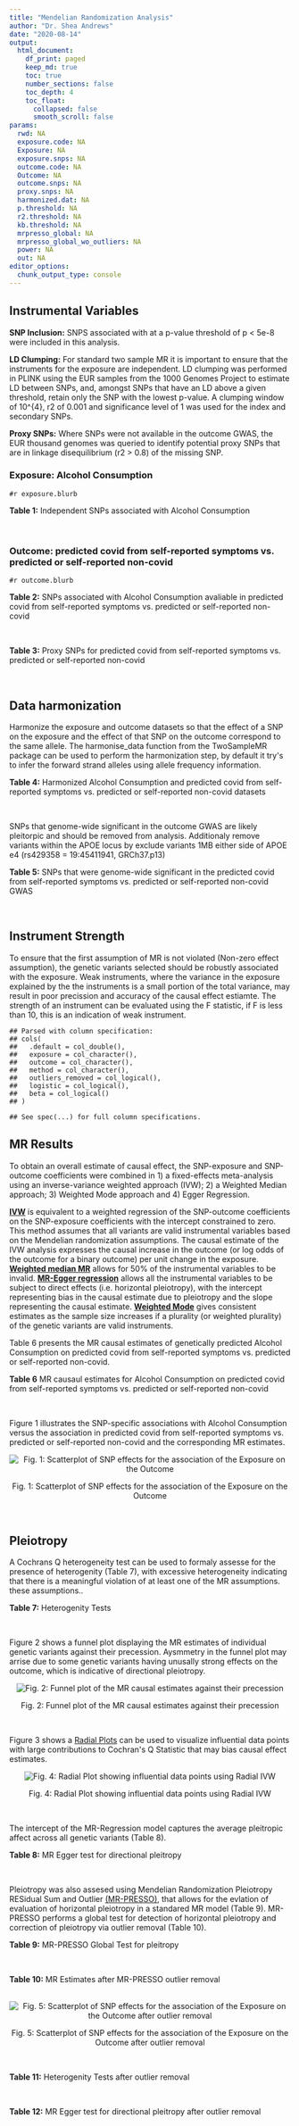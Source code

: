 ```yaml
---
title: "Mendelian Randomization Analysis"
author: "Dr. Shea Andrews"
date: "2020-08-14"
output:
  html_document:
    df_print: paged
    keep_md: true
    toc: true
    number_sections: false
    toc_depth: 4
    toc_float:
      collapsed: false
      smooth_scroll: false
params:
  rwd: NA
  exposure.code: NA
  Exposure: NA
  exposure.snps: NA
  outcome.code: NA
  Outcome: NA
  outcome.snps: NA
  proxy.snps: NA
  harmonized.dat: NA
  p.threshold: NA
  r2.threshold: NA
  kb.threshold: NA
  mrpresso_global: NA
  mrpresso_global_wo_outliers: NA
  power: NA
  out: NA
editor_options:
  chunk_output_type: console
---
```







## Instrumental Variables
**SNP Inclusion:** SNPS associated with at a p-value threshold of p < 5e-8 were included in this analysis.
<br>

**LD Clumping:** For standard two sample MR it is important to ensure that the instruments for the exposure are independent. LD clumping was performed in PLINK using the EUR samples from the 1000 Genomes Project to estimate LD between SNPs, and, amongst SNPs that have an LD above a given threshold, retain only the SNP with the lowest p-value. A clumping window of 10^{4}, r2 of 0.001 and significance level of 1 was used for the index and secondary SNPs.
<br>

**Proxy SNPs:** Where SNPs were not available in the outcome GWAS, the EUR thousand genomes was queried to identify potential proxy SNPs that are in linkage disequilibrium (r2 > 0.8) of the missing SNP.
<br>

### Exposure: Alcohol Consumption
`#r exposure.blurb`
<br>

**Table 1:** Independent SNPs associated with Alcohol Consumption
<div data-pagedtable="false">
  <script data-pagedtable-source type="application/json">
{"columns":[{"label":["SNP"],"name":[1],"type":["chr"],"align":["left"]},{"label":["CHROM"],"name":[2],"type":["dbl"],"align":["right"]},{"label":["POS"],"name":[3],"type":["dbl"],"align":["right"]},{"label":["REF"],"name":[4],"type":["chr"],"align":["left"]},{"label":["ALT"],"name":[5],"type":["chr"],"align":["left"]},{"label":["AF"],"name":[6],"type":["dbl"],"align":["right"]},{"label":["BETA"],"name":[7],"type":["dbl"],"align":["right"]},{"label":["SE"],"name":[8],"type":["dbl"],"align":["right"]},{"label":["Z"],"name":[9],"type":["dbl"],"align":["right"]},{"label":["P"],"name":[10],"type":["dbl"],"align":["right"]},{"label":["N"],"name":[11],"type":["dbl"],"align":["right"]},{"label":["TRAIT"],"name":[12],"type":["chr"],"align":["left"]}],"data":[{"1":"rs10753661","2":"1","3":"165119792","4":"G","5":"A","6":"0.7020","7":"-0.0113","8":"0.00209","9":"-5.406699","10":"4.24e-08","11":"537349","12":"drnkwk"},{"1":"rs28680958","2":"1","3":"173848808","4":"G","5":"A","6":"0.2300","7":"-0.0136","8":"0.00237","9":"-5.738397","10":"9.78e-09","11":"537349","12":"drnkwk"},{"1":"rs1260326","2":"2","3":"27730940","4":"T","5":"C","6":"0.5950","7":"0.0233","8":"0.00196","9":"11.887755","10":"3.33e-33","11":"537349","12":"drnkwk"},{"1":"rs62135521","2":"2","3":"44296002","4":"G","5":"T","6":"0.0378","7":"-0.0272","8":"0.00470","9":"-5.787234","10":"9.91e-09","11":"537349","12":"drnkwk"},{"1":"rs528301","2":"2","3":"45154908","4":"G","5":"A","6":"0.6050","7":"0.0156","8":"0.00195","9":"8.000000","10":"1.25e-15","11":"537349","12":"drnkwk"},{"1":"rs6739804","2":"2","3":"63269604","4":"T","5":"C","6":"0.6600","7":"-0.0129","8":"0.00208","9":"-6.201923","10":"4.72e-10","11":"537349","12":"drnkwk"},{"1":"rs4233567","2":"2","3":"144272376","4":"C","5":"T","6":"0.3400","7":"-0.0130","8":"0.00208","9":"-6.250000","10":"3.83e-10","11":"537349","12":"drnkwk"},{"1":"rs28732378","2":"3","3":"85403892","4":"A","5":"G","6":"0.7290","7":"-0.0163","8":"0.00217","9":"-7.511521","10":"2.24e-14","11":"537349","12":"drnkwk"},{"1":"rs28712821","2":"4","3":"39413780","4":"G","5":"A","6":"0.5940","7":"0.0284","8":"0.00199","9":"14.271357","10":"1.10e-46","11":"537349","12":"drnkwk"},{"1":"rs16854020","2":"4","3":"42117559","4":"G","5":"A","6":"0.1270","7":"0.0180","8":"0.00289","9":"6.228374","10":"4.82e-10","11":"537349","12":"drnkwk"},{"1":"rs1229984","2":"4","3":"100239319","4":"T","5":"C","6":"0.9530","7":"0.2090","8":"0.00673","9":"31.054978","10":"1.60e-203","11":"537349","12":"drnkwk"},{"1":"rs78234152","2":"4","3":"100279889","4":"G","5":"A","6":"0.0986","7":"0.0275","8":"0.00306","9":"8.986928","10":"2.18e-19","11":"537349","12":"drnkwk"},{"1":"rs13107325","2":"4","3":"103188709","4":"C","5":"T","6":"0.0654","7":"-0.0369","8":"0.00395","9":"-9.341772","10":"1.23e-20","11":"537349","12":"drnkwk"},{"1":"rs331939","2":"4","3":"143654889","4":"G","5":"A","6":"0.3390","7":"-0.0118","8":"0.00202","9":"-5.841584","10":"4.50e-09","11":"537349","12":"drnkwk"},{"1":"rs4916723","2":"5","3":"87854395","4":"A","5":"C","6":"0.4040","7":"-0.0115","8":"0.00199","9":"-5.778894","10":"8.07e-09","11":"537349","12":"drnkwk"},{"1":"rs55872084","2":"5","3":"155902003","4":"G","5":"T","6":"0.2180","7":"0.0129","8":"0.00228","9":"5.657895","10":"1.98e-08","11":"537349","12":"drnkwk"},{"1":"rs10085696","2":"7","3":"69783020","4":"A","5":"G","6":"0.2010","7":"-0.0160","8":"0.00249","9":"-6.425703","10":"1.24e-10","11":"537349","12":"drnkwk"},{"1":"rs2299409","2":"7","3":"103812171","4":"G","5":"A","6":"0.4930","7":"-0.0104","8":"0.00192","9":"-5.416667","10":"4.80e-08","11":"537349","12":"drnkwk"},{"1":"rs6951574","2":"7","3":"153489744","4":"T","5":"C","6":"0.4590","7":"0.0135","8":"0.00205","9":"6.585366","10":"4.44e-11","11":"537349","12":"drnkwk"},{"1":"rs28601761","2":"8","3":"126500031","4":"C","5":"G","6":"0.4050","7":"0.0116","8":"0.00201","9":"5.771144","10":"7.60e-09","11":"537349","12":"drnkwk"},{"1":"rs55932213","2":"9","3":"108755622","4":"A","5":"G","6":"0.7010","7":"0.0129","8":"0.00230","9":"5.608696","10":"1.80e-08","11":"537349","12":"drnkwk"},{"1":"rs2049045","2":"11","3":"27694241","4":"G","5":"C","6":"0.1890","7":"-0.0137","8":"0.00251","9":"-5.458167","10":"3.97e-08","11":"537349","12":"drnkwk"},{"1":"rs4752999","2":"11","3":"47428565","4":"C","5":"T","6":"0.3210","7":"-0.0145","8":"0.00207","9":"-7.004831","10":"2.03e-12","11":"537349","12":"drnkwk"},{"1":"rs4309187","2":"11","3":"113412443","4":"A","5":"C","6":"0.6970","7":"0.0149","8":"0.00210","9":"7.095238","10":"1.37e-12","11":"537349","12":"drnkwk"},{"1":"rs17542254","2":"11","3":"113655696","4":"A","5":"G","6":"0.2510","7":"0.0131","8":"0.00214","9":"6.121495","10":"8.96e-10","11":"537349","12":"drnkwk"},{"1":"rs1387766","2":"12","3":"92081800","4":"G","5":"A","6":"0.6220","7":"-0.0108","8":"0.00198","9":"-5.454545","10":"4.79e-08","11":"537349","12":"drnkwk"},{"1":"rs34704785","2":"13","3":"68117681","4":"C","5":"T","6":"0.4120","7":"-0.0114","8":"0.00214","9":"-5.327103","10":"4.52e-08","11":"537349","12":"drnkwk"},{"1":"rs1123285","2":"14","3":"57274519","4":"C","5":"G","6":"0.3390","7":"-0.0127","8":"0.00208","9":"-6.105769","10":"1.36e-09","11":"537349","12":"drnkwk"},{"1":"rs28929474","2":"14","3":"94844947","4":"C","5":"T","6":"0.0154","7":"-0.0477","8":"0.00719","9":"-6.634214","10":"2.39e-11","11":"537349","12":"drnkwk"},{"1":"rs153106","2":"16","3":"28526897","4":"T","5":"C","6":"0.4090","7":"-0.0137","8":"0.00196","9":"-6.989796","10":"3.63e-12","11":"537349","12":"drnkwk"},{"1":"rs79616692","2":"16","3":"72338507","4":"G","5":"C","6":"0.1100","7":"0.0190","8":"0.00315","9":"6.031746","10":"2.38e-09","11":"537349","12":"drnkwk"},{"1":"rs11860773","2":"16","3":"73912503","4":"T","5":"C","6":"0.1760","7":"-0.0155","8":"0.00251","9":"-6.175299","10":"8.35e-10","11":"537349","12":"drnkwk"},{"1":"rs13332432","2":"16","3":"85721809","4":"C","5":"G","6":"0.2960","7":"0.0142","8":"0.00219","9":"6.484018","10":"5.94e-11","11":"537349","12":"drnkwk"},{"1":"rs34121753","2":"17","3":"7733833","4":"A","5":"G","6":"0.5320","7":"0.0112","8":"0.00199","9":"5.628141","10":"1.39e-08","11":"537349","12":"drnkwk"},{"1":"rs76640332","2":"17","3":"44189858","4":"G","5":"A","6":"0.2040","7":"-0.0219","8":"0.00250","9":"-8.760000","10":"1.47e-18","11":"537349","12":"drnkwk"},{"1":"rs838145","2":"19","3":"49248730","4":"G","5":"A","6":"0.5840","7":"-0.0161","8":"0.00198","9":"-8.131313","10":"3.87e-16","11":"537349","12":"drnkwk"},{"1":"rs6106989","2":"20","3":"25027630","4":"G","5":"A","6":"0.6280","7":"0.0113","8":"0.00204","9":"5.539216","10":"3.81e-08","11":"537349","12":"drnkwk"}],"options":{"columns":{"min":{},"max":[10]},"rows":{"min":[10],"max":[10]},"pages":{}}}
  </script>
</div>
<br>

### Outcome: predicted covid from self-reported symptoms vs. predicted or self-reported non-covid
`#r outcome.blurb`
<br>

**Table 2:** SNPs associated with Alcohol Consumption avaliable in predicted covid from self-reported symptoms vs. predicted or self-reported non-covid
<div data-pagedtable="false">
  <script data-pagedtable-source type="application/json">
{"columns":[{"label":["SNP"],"name":[1],"type":["chr"],"align":["left"]},{"label":["CHROM"],"name":[2],"type":["dbl"],"align":["right"]},{"label":["POS"],"name":[3],"type":["dbl"],"align":["right"]},{"label":["REF"],"name":[4],"type":["chr"],"align":["left"]},{"label":["ALT"],"name":[5],"type":["chr"],"align":["left"]},{"label":["AF"],"name":[6],"type":["dbl"],"align":["right"]},{"label":["BETA"],"name":[7],"type":["dbl"],"align":["right"]},{"label":["SE"],"name":[8],"type":["dbl"],"align":["right"]},{"label":["Z"],"name":[9],"type":["dbl"],"align":["right"]},{"label":["P"],"name":[10],"type":["dbl"],"align":["right"]},{"label":["N"],"name":[11],"type":["dbl"],"align":["right"]},{"label":["TRAIT"],"name":[12],"type":["chr"],"align":["left"]}],"data":[{"1":"rs10753661","2":"1","3":"165119792","4":"G","5":"A","6":"0.68320","7":"0.02233800","8":"0.037994","9":"0.58793494","10":"5.566e-01","11":"31039","12":"predicted_covid_from_self-reported_symptoms_vs._predicted_or_self-reported_non-covid"},{"1":"rs28680958","2":"1","3":"173848808","4":"G","5":"A","6":"0.19850","7":"0.00712400","8":"0.043055","9":"0.16546278","10":"8.686e-01","11":"31039","12":"predicted_covid_from_self-reported_symptoms_vs._predicted_or_self-reported_non-covid"},{"1":"rs1260326","2":"2","3":"27730940","4":"T","5":"C","6":"0.63200","7":"-0.11148000","8":"0.035869","9":"-3.10797625","10":"1.884e-03","11":"31039","12":"predicted_covid_from_self-reported_symptoms_vs._predicted_or_self-reported_non-covid"},{"1":"rs62135521","2":"2","3":"44296002","4":"G","5":"T","6":"0.05326","7":"0.04782600","8":"0.086518","9":"0.55278670","10":"5.804e-01","11":"31039","12":"predicted_covid_from_self-reported_symptoms_vs._predicted_or_self-reported_non-covid"},{"1":"rs528301","2":"2","3":"45154908","4":"G","5":"A","6":"0.56880","7":"0.03541000","8":"0.043512","9":"0.81379849","10":"4.158e-01","11":"26060","12":"predicted_covid_from_self-reported_symptoms_vs._predicted_or_self-reported_non-covid"},{"1":"rs6739804","2":"2","3":"63269604","4":"T","5":"C","6":"0.69050","7":"0.03079800","8":"0.037640","9":"0.81822529","10":"4.132e-01","11":"31039","12":"predicted_covid_from_self-reported_symptoms_vs._predicted_or_self-reported_non-covid"},{"1":"rs4233567","2":"2","3":"144272376","4":"C","5":"T","6":"0.36940","7":"0.01755800","8":"0.037339","9":"0.47023220","10":"6.382e-01","11":"31039","12":"predicted_covid_from_self-reported_symptoms_vs._predicted_or_self-reported_non-covid"},{"1":"rs28732378","2":"3","3":"85403892","4":"A","5":"G","6":"0.73640","7":"0.01465900","8":"0.039489","9":"0.37121730","10":"7.105e-01","11":"31039","12":"predicted_covid_from_self-reported_symptoms_vs._predicted_or_self-reported_non-covid"},{"1":"rs28712821","2":"4","3":"39413780","4":"G","5":"A","6":"0.56930","7":"-0.01466900","8":"0.035608","9":"-0.41195799","10":"6.804e-01","11":"31039","12":"predicted_covid_from_self-reported_symptoms_vs._predicted_or_self-reported_non-covid"},{"1":"rs16854020","2":"4","3":"42117559","4":"G","5":"A","6":"0.12020","7":"-0.01034400","8":"0.053464","9":"-0.19347598","10":"8.466e-01","11":"31039","12":"predicted_covid_from_self-reported_symptoms_vs._predicted_or_self-reported_non-covid"},{"1":"rs1229984","2":"4","3":"100239319","4":"T","5":"C","6":"0.97900","7":"-0.19926000","8":"0.116320","9":"-1.71303301","10":"8.671e-02","11":"31039","12":"predicted_covid_from_self-reported_symptoms_vs._predicted_or_self-reported_non-covid"},{"1":"rs78234152","2":"4","3":"100279889","4":"G","5":"A","6":"0.10450","7":"0.00276420","8":"0.058076","9":"0.04759625","10":"9.620e-01","11":"31039","12":"predicted_covid_from_self-reported_symptoms_vs._predicted_or_self-reported_non-covid"},{"1":"rs13107325","2":"4","3":"103188709","4":"C","5":"T","6":"0.04820","7":"0.09029900","8":"0.080563","9":"1.12084952","10":"2.624e-01","11":"31039","12":"predicted_covid_from_self-reported_symptoms_vs._predicted_or_self-reported_non-covid"},{"1":"rs331939","2":"4","3":"143654889","4":"G","5":"A","6":"0.34020","7":"0.00168250","8":"0.036560","9":"0.04602024","10":"9.633e-01","11":"31039","12":"predicted_covid_from_self-reported_symptoms_vs._predicted_or_self-reported_non-covid"},{"1":"rs4916723","2":"5","3":"87854395","4":"A","5":"C","6":"0.42930","7":"-0.02081100","8":"0.035796","9":"-0.58137781","10":"5.610e-01","11":"31039","12":"predicted_covid_from_self-reported_symptoms_vs._predicted_or_self-reported_non-covid"},{"1":"rs55872084","2":"5","3":"155902003","4":"G","5":"T","6":"0.24670","7":"-0.03706600","8":"0.040673","9":"-0.91131709","10":"3.621e-01","11":"31039","12":"predicted_covid_from_self-reported_symptoms_vs._predicted_or_self-reported_non-covid"},{"1":"rs10085696","2":"7","3":"69783020","4":"A","5":"G","6":"0.18310","7":"-0.01962300","8":"0.044891","9":"-0.43712548","10":"6.620e-01","11":"31039","12":"predicted_covid_from_self-reported_symptoms_vs._predicted_or_self-reported_non-covid"},{"1":"rs2299409","2":"7","3":"103812171","4":"G","5":"A","6":"0.53970","7":"-0.00637350","8":"0.034965","9":"-0.18228228","10":"8.554e-01","11":"31039","12":"predicted_covid_from_self-reported_symptoms_vs._predicted_or_self-reported_non-covid"},{"1":"rs6951574","2":"7","3":"153489744","4":"T","5":"C","6":"0.44790","7":"0.02351400","8":"0.045756","9":"0.51389982","10":"6.073e-01","11":"26060","12":"predicted_covid_from_self-reported_symptoms_vs._predicted_or_self-reported_non-covid"},{"1":"rs28601761","2":"8","3":"126500031","4":"C","5":"G","6":"0.43460","7":"0.03661700","8":"0.035108","9":"1.04298166","10":"2.970e-01","11":"31039","12":"predicted_covid_from_self-reported_symptoms_vs._predicted_or_self-reported_non-covid"},{"1":"rs55932213","2":"9","3":"108755622","4":"A","5":"G","6":"0.75590","7":"-0.04575400","8":"0.042146","9":"-1.08560718","10":"2.777e-01","11":"31039","12":"predicted_covid_from_self-reported_symptoms_vs._predicted_or_self-reported_non-covid"},{"1":"rs2049045","2":"11","3":"27694241","4":"G","5":"C","6":"0.19340","7":"0.04454900","8":"0.043863","9":"1.01563961","10":"3.098e-01","11":"31039","12":"predicted_covid_from_self-reported_symptoms_vs._predicted_or_self-reported_non-covid"},{"1":"rs4752999","2":"11","3":"47428565","4":"C","5":"T","6":"0.31150","7":"-0.02162400","8":"0.037614","9":"-0.57489233","10":"5.654e-01","11":"31039","12":"predicted_covid_from_self-reported_symptoms_vs._predicted_or_self-reported_non-covid"},{"1":"rs4309187","2":"11","3":"113412443","4":"A","5":"C","6":"0.68670","7":"-0.01185400","8":"0.037625","9":"-0.31505648","10":"7.527e-01","11":"31039","12":"predicted_covid_from_self-reported_symptoms_vs._predicted_or_self-reported_non-covid"},{"1":"rs17542254","2":"11","3":"113655696","4":"A","5":"G","6":"0.27500","7":"0.00981210","8":"0.039170","9":"0.25050038","10":"8.022e-01","11":"31039","12":"predicted_covid_from_self-reported_symptoms_vs._predicted_or_self-reported_non-covid"},{"1":"rs1387766","2":"12","3":"92081800","4":"G","5":"A","6":"0.61530","7":"0.04555700","8":"0.036328","9":"1.25404647","10":"2.098e-01","11":"31039","12":"predicted_covid_from_self-reported_symptoms_vs._predicted_or_self-reported_non-covid"},{"1":"rs34704785","2":"13","3":"68117681","4":"C","5":"T","6":"0.48950","7":"-0.08710900","8":"0.034970","9":"-2.49096368","10":"1.274e-02","11":"31039","12":"predicted_covid_from_self-reported_symptoms_vs._predicted_or_self-reported_non-covid"},{"1":"rs1123285","2":"14","3":"57274519","4":"C","5":"G","6":"0.34290","7":"0.01033100","8":"0.036469","9":"0.28328169","10":"7.770e-01","11":"31039","12":"predicted_covid_from_self-reported_symptoms_vs._predicted_or_self-reported_non-covid"},{"1":"rs28929474","2":"14","3":"94844947","4":"C","5":"T","6":"0.02143","7":"0.09740000","8":"0.125290","9":"0.77739644","10":"4.369e-01","11":"31039","12":"predicted_covid_from_self-reported_symptoms_vs._predicted_or_self-reported_non-covid"},{"1":"rs153106","2":"16","3":"28526897","4":"T","5":"C","6":"0.43490","7":"-0.14931000","8":"0.035330","9":"-4.22615341","10":"2.377e-05","11":"31039","12":"predicted_covid_from_self-reported_symptoms_vs._predicted_or_self-reported_non-covid"},{"1":"rs79616692","2":"16","3":"72338507","4":"G","5":"C","6":"0.09350","7":"0.04024400","8":"0.073887","9":"0.54466956","10":"5.860e-01","11":"26060","12":"predicted_covid_from_self-reported_symptoms_vs._predicted_or_self-reported_non-covid"},{"1":"rs11860773","2":"16","3":"73912503","4":"T","5":"C","6":"0.19440","7":"0.09317600","8":"0.044994","9":"2.07085389","10":"3.838e-02","11":"31039","12":"predicted_covid_from_self-reported_symptoms_vs._predicted_or_self-reported_non-covid"},{"1":"rs13332432","2":"16","3":"85721809","4":"C","5":"G","6":"0.29620","7":"-0.00892580","8":"0.038509","9":"-0.23178478","10":"8.167e-01","11":"31039","12":"predicted_covid_from_self-reported_symptoms_vs._predicted_or_self-reported_non-covid"},{"1":"rs34121753","2":"17","3":"7733833","4":"A","5":"G","6":"0.59910","7":"0.01761900","8":"0.036379","9":"0.48431788","10":"6.282e-01","11":"31039","12":"predicted_covid_from_self-reported_symptoms_vs._predicted_or_self-reported_non-covid"},{"1":"rs76640332","2":"17","3":"44189858","4":"G","5":"A","6":"0.20690","7":"0.10356000","8":"0.054830","9":"1.88874704","10":"5.893e-02","11":"26060","12":"predicted_covid_from_self-reported_symptoms_vs._predicted_or_self-reported_non-covid"},{"1":"rs838145","2":"19","3":"49248730","4":"G","5":"A","6":"0.56890","7":"0.02398700","8":"0.035467","9":"0.67631883","10":"4.988e-01","11":"31039","12":"predicted_covid_from_self-reported_symptoms_vs._predicted_or_self-reported_non-covid"},{"1":"rs6106989","2":"20","3":"25027630","4":"G","5":"A","6":"0.60630","7":"-0.00059703","8":"0.036171","9":"-0.01650576","10":"9.868e-01","11":"31039","12":"predicted_covid_from_self-reported_symptoms_vs._predicted_or_self-reported_non-covid"}],"options":{"columns":{"min":{},"max":[10]},"rows":{"min":[10],"max":[10]},"pages":{}}}
  </script>
</div>
<br>

**Table 3:** Proxy SNPs for predicted covid from self-reported symptoms vs. predicted or self-reported non-covid
<div data-pagedtable="false">
  <script data-pagedtable-source type="application/json">
{"columns":[{"label":["proxy.outcome"],"name":[1],"type":["lgl"],"align":["right"]},{"label":["target_snp"],"name":[2],"type":["lgl"],"align":["right"]},{"label":["proxy_snp"],"name":[3],"type":["lgl"],"align":["right"]},{"label":["ld.r2"],"name":[4],"type":["lgl"],"align":["right"]},{"label":["Dprime"],"name":[5],"type":["lgl"],"align":["right"]},{"label":["ref.proxy"],"name":[6],"type":["lgl"],"align":["right"]},{"label":["alt.proxy"],"name":[7],"type":["lgl"],"align":["right"]},{"label":["CHROM"],"name":[8],"type":["lgl"],"align":["right"]},{"label":["POS"],"name":[9],"type":["lgl"],"align":["right"]},{"label":["ALT.proxy"],"name":[10],"type":["lgl"],"align":["right"]},{"label":["REF.proxy"],"name":[11],"type":["lgl"],"align":["right"]},{"label":["AF"],"name":[12],"type":["lgl"],"align":["right"]},{"label":["BETA"],"name":[13],"type":["lgl"],"align":["right"]},{"label":["SE"],"name":[14],"type":["lgl"],"align":["right"]},{"label":["P"],"name":[15],"type":["lgl"],"align":["right"]},{"label":["N"],"name":[16],"type":["lgl"],"align":["right"]},{"label":["ref"],"name":[17],"type":["lgl"],"align":["right"]},{"label":["alt"],"name":[18],"type":["lgl"],"align":["right"]},{"label":["ALT"],"name":[19],"type":["lgl"],"align":["right"]},{"label":["REF"],"name":[20],"type":["lgl"],"align":["right"]},{"label":["PHASE"],"name":[21],"type":["lgl"],"align":["right"]}],"data":[{"1":"NA","2":"NA","3":"NA","4":"NA","5":"NA","6":"NA","7":"NA","8":"NA","9":"NA","10":"NA","11":"NA","12":"NA","13":"NA","14":"NA","15":"NA","16":"NA","17":"NA","18":"NA","19":"NA","20":"NA","21":"NA"}],"options":{"columns":{"min":{},"max":[10]},"rows":{"min":[10],"max":[10]},"pages":{}}}
  </script>
</div>
<br>

## Data harmonization
Harmonize the exposure and outcome datasets so that the effect of a SNP on the exposure and the effect of that SNP on the outcome correspond to the same allele. The harmonise_data function from the TwoSampleMR package can be used to perform the harmonization step, by default it try's to infer the forward strand alleles using allele frequency information.
<br>

**Table 4:** Harmonized Alcohol Consumption and predicted covid from self-reported symptoms vs. predicted or self-reported non-covid datasets
<div data-pagedtable="false">
  <script data-pagedtable-source type="application/json">
{"columns":[{"label":["SNP"],"name":[1],"type":["chr"],"align":["left"]},{"label":["effect_allele.exposure"],"name":[2],"type":["chr"],"align":["left"]},{"label":["other_allele.exposure"],"name":[3],"type":["chr"],"align":["left"]},{"label":["effect_allele.outcome"],"name":[4],"type":["chr"],"align":["left"]},{"label":["other_allele.outcome"],"name":[5],"type":["chr"],"align":["left"]},{"label":["beta.exposure"],"name":[6],"type":["dbl"],"align":["right"]},{"label":["beta.outcome"],"name":[7],"type":["dbl"],"align":["right"]},{"label":["eaf.exposure"],"name":[8],"type":["dbl"],"align":["right"]},{"label":["eaf.outcome"],"name":[9],"type":["dbl"],"align":["right"]},{"label":["remove"],"name":[10],"type":["lgl"],"align":["right"]},{"label":["palindromic"],"name":[11],"type":["lgl"],"align":["right"]},{"label":["ambiguous"],"name":[12],"type":["lgl"],"align":["right"]},{"label":["id.outcome"],"name":[13],"type":["chr"],"align":["left"]},{"label":["chr.outcome"],"name":[14],"type":["dbl"],"align":["right"]},{"label":["pos.outcome"],"name":[15],"type":["dbl"],"align":["right"]},{"label":["se.outcome"],"name":[16],"type":["dbl"],"align":["right"]},{"label":["z.outcome"],"name":[17],"type":["dbl"],"align":["right"]},{"label":["pval.outcome"],"name":[18],"type":["dbl"],"align":["right"]},{"label":["samplesize.outcome"],"name":[19],"type":["dbl"],"align":["right"]},{"label":["outcome"],"name":[20],"type":["chr"],"align":["left"]},{"label":["mr_keep.outcome"],"name":[21],"type":["lgl"],"align":["right"]},{"label":["pval_origin.outcome"],"name":[22],"type":["chr"],"align":["left"]},{"label":["chr.exposure"],"name":[23],"type":["dbl"],"align":["right"]},{"label":["pos.exposure"],"name":[24],"type":["dbl"],"align":["right"]},{"label":["se.exposure"],"name":[25],"type":["dbl"],"align":["right"]},{"label":["z.exposure"],"name":[26],"type":["dbl"],"align":["right"]},{"label":["pval.exposure"],"name":[27],"type":["dbl"],"align":["right"]},{"label":["samplesize.exposure"],"name":[28],"type":["dbl"],"align":["right"]},{"label":["exposure"],"name":[29],"type":["chr"],"align":["left"]},{"label":["mr_keep.exposure"],"name":[30],"type":["lgl"],"align":["right"]},{"label":["pval_origin.exposure"],"name":[31],"type":["chr"],"align":["left"]},{"label":["id.exposure"],"name":[32],"type":["chr"],"align":["left"]},{"label":["action"],"name":[33],"type":["dbl"],"align":["right"]},{"label":["mr_keep"],"name":[34],"type":["lgl"],"align":["right"]},{"label":["pt"],"name":[35],"type":["dbl"],"align":["right"]},{"label":["pleitropy_keep"],"name":[36],"type":["lgl"],"align":["right"]},{"label":["mrpresso_RSSobs"],"name":[37],"type":["lgl"],"align":["right"]},{"label":["mrpresso_pval"],"name":[38],"type":["lgl"],"align":["right"]},{"label":["mrpresso_keep"],"name":[39],"type":["lgl"],"align":["right"]}],"data":[{"1":"rs10085696","2":"G","3":"A","4":"G","5":"A","6":"-0.0160","7":"-0.01962300","8":"0.2010","9":"0.18310","10":"FALSE","11":"FALSE","12":"FALSE","13":"ltBX1D","14":"7","15":"69783020","16":"0.044891","17":"-0.43712548","18":"6.620e-01","19":"31039","20":"covidhgi2020anaD1v2","21":"TRUE","22":"reported","23":"7","24":"69783020","25":"0.00249","26":"-6.425703","27":"1.24e-10","28":"537349","29":"Liu2019drnkwk","30":"TRUE","31":"reported","32":"R0HXRH","33":"2","34":"TRUE","35":"5e-08","36":"TRUE","37":"NA","38":"NA","39":"TRUE"},{"1":"rs10753661","2":"A","3":"G","4":"A","5":"G","6":"-0.0113","7":"0.02233800","8":"0.7020","9":"0.68320","10":"FALSE","11":"FALSE","12":"FALSE","13":"ltBX1D","14":"1","15":"165119792","16":"0.037994","17":"0.58793494","18":"5.566e-01","19":"31039","20":"covidhgi2020anaD1v2","21":"TRUE","22":"reported","23":"1","24":"165119792","25":"0.00209","26":"-5.406699","27":"4.24e-08","28":"537349","29":"Liu2019drnkwk","30":"TRUE","31":"reported","32":"R0HXRH","33":"2","34":"TRUE","35":"5e-08","36":"TRUE","37":"NA","38":"NA","39":"TRUE"},{"1":"rs1123285","2":"G","3":"C","4":"G","5":"C","6":"-0.0127","7":"0.01033100","8":"0.3390","9":"0.34290","10":"FALSE","11":"TRUE","12":"FALSE","13":"ltBX1D","14":"14","15":"57274519","16":"0.036469","17":"0.28328169","18":"7.770e-01","19":"31039","20":"covidhgi2020anaD1v2","21":"TRUE","22":"reported","23":"14","24":"57274519","25":"0.00208","26":"-6.105769","27":"1.36e-09","28":"537349","29":"Liu2019drnkwk","30":"TRUE","31":"reported","32":"R0HXRH","33":"2","34":"TRUE","35":"5e-08","36":"TRUE","37":"NA","38":"NA","39":"TRUE"},{"1":"rs11860773","2":"C","3":"T","4":"C","5":"T","6":"-0.0155","7":"0.09317600","8":"0.1760","9":"0.19440","10":"FALSE","11":"FALSE","12":"FALSE","13":"ltBX1D","14":"16","15":"73912503","16":"0.044994","17":"2.07085389","18":"3.838e-02","19":"31039","20":"covidhgi2020anaD1v2","21":"TRUE","22":"reported","23":"16","24":"73912503","25":"0.00251","26":"-6.175299","27":"8.35e-10","28":"537349","29":"Liu2019drnkwk","30":"TRUE","31":"reported","32":"R0HXRH","33":"2","34":"TRUE","35":"5e-08","36":"TRUE","37":"NA","38":"NA","39":"TRUE"},{"1":"rs1229984","2":"C","3":"T","4":"C","5":"T","6":"0.2090","7":"-0.19926000","8":"0.9530","9":"0.97900","10":"FALSE","11":"FALSE","12":"FALSE","13":"ltBX1D","14":"4","15":"100239319","16":"0.116320","17":"-1.71303301","18":"8.671e-02","19":"31039","20":"covidhgi2020anaD1v2","21":"TRUE","22":"reported","23":"4","24":"100239319","25":"0.00673","26":"31.054978","27":"1.00e-200","28":"537349","29":"Liu2019drnkwk","30":"TRUE","31":"reported","32":"R0HXRH","33":"2","34":"TRUE","35":"5e-08","36":"TRUE","37":"NA","38":"NA","39":"TRUE"},{"1":"rs1260326","2":"C","3":"T","4":"C","5":"T","6":"0.0233","7":"-0.11148000","8":"0.5950","9":"0.63200","10":"FALSE","11":"FALSE","12":"FALSE","13":"ltBX1D","14":"2","15":"27730940","16":"0.035869","17":"-3.10797625","18":"1.884e-03","19":"31039","20":"covidhgi2020anaD1v2","21":"TRUE","22":"reported","23":"2","24":"27730940","25":"0.00196","26":"11.887755","27":"3.33e-33","28":"537349","29":"Liu2019drnkwk","30":"TRUE","31":"reported","32":"R0HXRH","33":"2","34":"TRUE","35":"5e-08","36":"TRUE","37":"NA","38":"NA","39":"TRUE"},{"1":"rs13107325","2":"T","3":"C","4":"T","5":"C","6":"-0.0369","7":"0.09029900","8":"0.0654","9":"0.04820","10":"FALSE","11":"FALSE","12":"FALSE","13":"ltBX1D","14":"4","15":"103188709","16":"0.080563","17":"1.12084952","18":"2.624e-01","19":"31039","20":"covidhgi2020anaD1v2","21":"TRUE","22":"reported","23":"4","24":"103188709","25":"0.00395","26":"-9.341772","27":"1.23e-20","28":"537349","29":"Liu2019drnkwk","30":"TRUE","31":"reported","32":"R0HXRH","33":"2","34":"TRUE","35":"5e-08","36":"TRUE","37":"NA","38":"NA","39":"TRUE"},{"1":"rs13332432","2":"G","3":"C","4":"G","5":"C","6":"0.0142","7":"-0.00892580","8":"0.2960","9":"0.29620","10":"FALSE","11":"TRUE","12":"FALSE","13":"ltBX1D","14":"16","15":"85721809","16":"0.038509","17":"-0.23178478","18":"8.167e-01","19":"31039","20":"covidhgi2020anaD1v2","21":"TRUE","22":"reported","23":"16","24":"85721809","25":"0.00219","26":"6.484018","27":"5.94e-11","28":"537349","29":"Liu2019drnkwk","30":"TRUE","31":"reported","32":"R0HXRH","33":"2","34":"TRUE","35":"5e-08","36":"TRUE","37":"NA","38":"NA","39":"TRUE"},{"1":"rs1387766","2":"A","3":"G","4":"A","5":"G","6":"-0.0108","7":"0.04555700","8":"0.6220","9":"0.61530","10":"FALSE","11":"FALSE","12":"FALSE","13":"ltBX1D","14":"12","15":"92081800","16":"0.036328","17":"1.25404647","18":"2.098e-01","19":"31039","20":"covidhgi2020anaD1v2","21":"TRUE","22":"reported","23":"12","24":"92081800","25":"0.00198","26":"-5.454545","27":"4.79e-08","28":"537349","29":"Liu2019drnkwk","30":"TRUE","31":"reported","32":"R0HXRH","33":"2","34":"TRUE","35":"5e-08","36":"TRUE","37":"NA","38":"NA","39":"TRUE"},{"1":"rs153106","2":"C","3":"T","4":"C","5":"T","6":"-0.0137","7":"-0.14931000","8":"0.4090","9":"0.43490","10":"FALSE","11":"FALSE","12":"FALSE","13":"ltBX1D","14":"16","15":"28526897","16":"0.035330","17":"-4.22615341","18":"2.377e-05","19":"31039","20":"covidhgi2020anaD1v2","21":"TRUE","22":"reported","23":"16","24":"28526897","25":"0.00196","26":"-6.989796","27":"3.63e-12","28":"537349","29":"Liu2019drnkwk","30":"TRUE","31":"reported","32":"R0HXRH","33":"2","34":"TRUE","35":"5e-08","36":"TRUE","37":"NA","38":"NA","39":"TRUE"},{"1":"rs16854020","2":"A","3":"G","4":"A","5":"G","6":"0.0180","7":"-0.01034400","8":"0.1270","9":"0.12020","10":"FALSE","11":"FALSE","12":"FALSE","13":"ltBX1D","14":"4","15":"42117559","16":"0.053464","17":"-0.19347598","18":"8.466e-01","19":"31039","20":"covidhgi2020anaD1v2","21":"TRUE","22":"reported","23":"4","24":"42117559","25":"0.00289","26":"6.228374","27":"4.82e-10","28":"537349","29":"Liu2019drnkwk","30":"TRUE","31":"reported","32":"R0HXRH","33":"2","34":"TRUE","35":"5e-08","36":"TRUE","37":"NA","38":"NA","39":"TRUE"},{"1":"rs17542254","2":"G","3":"A","4":"G","5":"A","6":"0.0131","7":"0.00981210","8":"0.2510","9":"0.27500","10":"FALSE","11":"FALSE","12":"FALSE","13":"ltBX1D","14":"11","15":"113655696","16":"0.039170","17":"0.25050038","18":"8.022e-01","19":"31039","20":"covidhgi2020anaD1v2","21":"TRUE","22":"reported","23":"11","24":"113655696","25":"0.00214","26":"6.121495","27":"8.96e-10","28":"537349","29":"Liu2019drnkwk","30":"TRUE","31":"reported","32":"R0HXRH","33":"2","34":"TRUE","35":"5e-08","36":"TRUE","37":"NA","38":"NA","39":"TRUE"},{"1":"rs2049045","2":"C","3":"G","4":"C","5":"G","6":"-0.0137","7":"0.04454900","8":"0.1890","9":"0.19340","10":"FALSE","11":"TRUE","12":"FALSE","13":"ltBX1D","14":"11","15":"27694241","16":"0.043863","17":"1.01563961","18":"3.098e-01","19":"31039","20":"covidhgi2020anaD1v2","21":"TRUE","22":"reported","23":"11","24":"27694241","25":"0.00251","26":"-5.458167","27":"3.97e-08","28":"537349","29":"Liu2019drnkwk","30":"TRUE","31":"reported","32":"R0HXRH","33":"2","34":"TRUE","35":"5e-08","36":"TRUE","37":"NA","38":"NA","39":"TRUE"},{"1":"rs2299409","2":"A","3":"G","4":"A","5":"G","6":"-0.0104","7":"-0.00637350","8":"0.4930","9":"0.53970","10":"FALSE","11":"FALSE","12":"FALSE","13":"ltBX1D","14":"7","15":"103812171","16":"0.034965","17":"-0.18228228","18":"8.554e-01","19":"31039","20":"covidhgi2020anaD1v2","21":"TRUE","22":"reported","23":"7","24":"103812171","25":"0.00192","26":"-5.416667","27":"4.80e-08","28":"537349","29":"Liu2019drnkwk","30":"TRUE","31":"reported","32":"R0HXRH","33":"2","34":"TRUE","35":"5e-08","36":"TRUE","37":"NA","38":"NA","39":"TRUE"},{"1":"rs28601761","2":"G","3":"C","4":"G","5":"C","6":"0.0116","7":"0.03661700","8":"0.4050","9":"0.43460","10":"FALSE","11":"TRUE","12":"TRUE","13":"ltBX1D","14":"8","15":"126500031","16":"0.035108","17":"1.04298166","18":"2.970e-01","19":"31039","20":"covidhgi2020anaD1v2","21":"TRUE","22":"reported","23":"8","24":"126500031","25":"0.00201","26":"5.771144","27":"7.60e-09","28":"537349","29":"Liu2019drnkwk","30":"TRUE","31":"reported","32":"R0HXRH","33":"2","34":"FALSE","35":"5e-08","36":"TRUE","37":"NA","38":"NA","39":"NA"},{"1":"rs28680958","2":"A","3":"G","4":"A","5":"G","6":"-0.0136","7":"0.00712400","8":"0.2300","9":"0.19850","10":"FALSE","11":"FALSE","12":"FALSE","13":"ltBX1D","14":"1","15":"173848808","16":"0.043055","17":"0.16546278","18":"8.686e-01","19":"31039","20":"covidhgi2020anaD1v2","21":"TRUE","22":"reported","23":"1","24":"173848808","25":"0.00237","26":"-5.738397","27":"9.78e-09","28":"537349","29":"Liu2019drnkwk","30":"TRUE","31":"reported","32":"R0HXRH","33":"2","34":"TRUE","35":"5e-08","36":"TRUE","37":"NA","38":"NA","39":"TRUE"},{"1":"rs28712821","2":"A","3":"G","4":"A","5":"G","6":"0.0284","7":"-0.01466900","8":"0.5940","9":"0.56930","10":"FALSE","11":"FALSE","12":"FALSE","13":"ltBX1D","14":"4","15":"39413780","16":"0.035608","17":"-0.41195799","18":"6.804e-01","19":"31039","20":"covidhgi2020anaD1v2","21":"TRUE","22":"reported","23":"4","24":"39413780","25":"0.00199","26":"14.271357","27":"1.10e-46","28":"537349","29":"Liu2019drnkwk","30":"TRUE","31":"reported","32":"R0HXRH","33":"2","34":"TRUE","35":"5e-08","36":"TRUE","37":"NA","38":"NA","39":"TRUE"},{"1":"rs28732378","2":"G","3":"A","4":"G","5":"A","6":"-0.0163","7":"0.01465900","8":"0.7290","9":"0.73640","10":"FALSE","11":"FALSE","12":"FALSE","13":"ltBX1D","14":"3","15":"85403892","16":"0.039489","17":"0.37121730","18":"7.105e-01","19":"31039","20":"covidhgi2020anaD1v2","21":"TRUE","22":"reported","23":"3","24":"85403892","25":"0.00217","26":"-7.511521","27":"2.24e-14","28":"537349","29":"Liu2019drnkwk","30":"TRUE","31":"reported","32":"R0HXRH","33":"2","34":"TRUE","35":"5e-08","36":"TRUE","37":"NA","38":"NA","39":"TRUE"},{"1":"rs28929474","2":"T","3":"C","4":"T","5":"C","6":"-0.0477","7":"0.09740000","8":"0.0154","9":"0.02143","10":"FALSE","11":"FALSE","12":"FALSE","13":"ltBX1D","14":"14","15":"94844947","16":"0.125290","17":"0.77739644","18":"4.369e-01","19":"31039","20":"covidhgi2020anaD1v2","21":"TRUE","22":"reported","23":"14","24":"94844947","25":"0.00719","26":"-6.634214","27":"2.39e-11","28":"537349","29":"Liu2019drnkwk","30":"TRUE","31":"reported","32":"R0HXRH","33":"2","34":"TRUE","35":"5e-08","36":"TRUE","37":"NA","38":"NA","39":"TRUE"},{"1":"rs331939","2":"A","3":"G","4":"A","5":"G","6":"-0.0118","7":"0.00168250","8":"0.3390","9":"0.34020","10":"FALSE","11":"FALSE","12":"FALSE","13":"ltBX1D","14":"4","15":"143654889","16":"0.036560","17":"0.04602024","18":"9.633e-01","19":"31039","20":"covidhgi2020anaD1v2","21":"TRUE","22":"reported","23":"4","24":"143654889","25":"0.00202","26":"-5.841584","27":"4.50e-09","28":"537349","29":"Liu2019drnkwk","30":"TRUE","31":"reported","32":"R0HXRH","33":"2","34":"TRUE","35":"5e-08","36":"TRUE","37":"NA","38":"NA","39":"TRUE"},{"1":"rs34121753","2":"G","3":"A","4":"G","5":"A","6":"0.0112","7":"0.01761900","8":"0.5320","9":"0.59910","10":"FALSE","11":"FALSE","12":"FALSE","13":"ltBX1D","14":"17","15":"7733833","16":"0.036379","17":"0.48431788","18":"6.282e-01","19":"31039","20":"covidhgi2020anaD1v2","21":"TRUE","22":"reported","23":"17","24":"7733833","25":"0.00199","26":"5.628141","27":"1.39e-08","28":"537349","29":"Liu2019drnkwk","30":"TRUE","31":"reported","32":"R0HXRH","33":"2","34":"TRUE","35":"5e-08","36":"TRUE","37":"NA","38":"NA","39":"TRUE"},{"1":"rs34704785","2":"T","3":"C","4":"T","5":"C","6":"-0.0114","7":"-0.08710900","8":"0.4120","9":"0.48950","10":"FALSE","11":"FALSE","12":"FALSE","13":"ltBX1D","14":"13","15":"68117681","16":"0.034970","17":"-2.49096368","18":"1.274e-02","19":"31039","20":"covidhgi2020anaD1v2","21":"TRUE","22":"reported","23":"13","24":"68117681","25":"0.00214","26":"-5.327103","27":"4.52e-08","28":"537349","29":"Liu2019drnkwk","30":"TRUE","31":"reported","32":"R0HXRH","33":"2","34":"TRUE","35":"5e-08","36":"TRUE","37":"NA","38":"NA","39":"TRUE"},{"1":"rs4233567","2":"T","3":"C","4":"T","5":"C","6":"-0.0130","7":"0.01755800","8":"0.3400","9":"0.36940","10":"FALSE","11":"FALSE","12":"FALSE","13":"ltBX1D","14":"2","15":"144272376","16":"0.037339","17":"0.47023220","18":"6.382e-01","19":"31039","20":"covidhgi2020anaD1v2","21":"TRUE","22":"reported","23":"2","24":"144272376","25":"0.00208","26":"-6.250000","27":"3.83e-10","28":"537349","29":"Liu2019drnkwk","30":"TRUE","31":"reported","32":"R0HXRH","33":"2","34":"TRUE","35":"5e-08","36":"TRUE","37":"NA","38":"NA","39":"TRUE"},{"1":"rs4309187","2":"C","3":"A","4":"C","5":"A","6":"0.0149","7":"-0.01185400","8":"0.6970","9":"0.68670","10":"FALSE","11":"FALSE","12":"FALSE","13":"ltBX1D","14":"11","15":"113412443","16":"0.037625","17":"-0.31505648","18":"7.527e-01","19":"31039","20":"covidhgi2020anaD1v2","21":"TRUE","22":"reported","23":"11","24":"113412443","25":"0.00210","26":"7.095238","27":"1.37e-12","28":"537349","29":"Liu2019drnkwk","30":"TRUE","31":"reported","32":"R0HXRH","33":"2","34":"TRUE","35":"5e-08","36":"TRUE","37":"NA","38":"NA","39":"TRUE"},{"1":"rs4752999","2":"T","3":"C","4":"T","5":"C","6":"-0.0145","7":"-0.02162400","8":"0.3210","9":"0.31150","10":"FALSE","11":"FALSE","12":"FALSE","13":"ltBX1D","14":"11","15":"47428565","16":"0.037614","17":"-0.57489233","18":"5.654e-01","19":"31039","20":"covidhgi2020anaD1v2","21":"TRUE","22":"reported","23":"11","24":"47428565","25":"0.00207","26":"-7.004831","27":"2.03e-12","28":"537349","29":"Liu2019drnkwk","30":"TRUE","31":"reported","32":"R0HXRH","33":"2","34":"TRUE","35":"5e-08","36":"TRUE","37":"NA","38":"NA","39":"TRUE"},{"1":"rs4916723","2":"C","3":"A","4":"C","5":"A","6":"-0.0115","7":"-0.02081100","8":"0.4040","9":"0.42930","10":"FALSE","11":"FALSE","12":"FALSE","13":"ltBX1D","14":"5","15":"87854395","16":"0.035796","17":"-0.58137781","18":"5.610e-01","19":"31039","20":"covidhgi2020anaD1v2","21":"TRUE","22":"reported","23":"5","24":"87854395","25":"0.00199","26":"-5.778894","27":"8.07e-09","28":"537349","29":"Liu2019drnkwk","30":"TRUE","31":"reported","32":"R0HXRH","33":"2","34":"TRUE","35":"5e-08","36":"TRUE","37":"NA","38":"NA","39":"TRUE"},{"1":"rs528301","2":"A","3":"G","4":"A","5":"G","6":"0.0156","7":"0.03541000","8":"0.6050","9":"0.56880","10":"FALSE","11":"FALSE","12":"FALSE","13":"ltBX1D","14":"2","15":"45154908","16":"0.043512","17":"0.81379849","18":"4.158e-01","19":"26060","20":"covidhgi2020anaD1v2","21":"TRUE","22":"reported","23":"2","24":"45154908","25":"0.00195","26":"8.000000","27":"1.25e-15","28":"537349","29":"Liu2019drnkwk","30":"TRUE","31":"reported","32":"R0HXRH","33":"2","34":"TRUE","35":"5e-08","36":"TRUE","37":"NA","38":"NA","39":"TRUE"},{"1":"rs55872084","2":"T","3":"G","4":"T","5":"G","6":"0.0129","7":"-0.03706600","8":"0.2180","9":"0.24670","10":"FALSE","11":"FALSE","12":"FALSE","13":"ltBX1D","14":"5","15":"155902003","16":"0.040673","17":"-0.91131709","18":"3.621e-01","19":"31039","20":"covidhgi2020anaD1v2","21":"TRUE","22":"reported","23":"5","24":"155902003","25":"0.00228","26":"5.657895","27":"1.98e-08","28":"537349","29":"Liu2019drnkwk","30":"TRUE","31":"reported","32":"R0HXRH","33":"2","34":"TRUE","35":"5e-08","36":"TRUE","37":"NA","38":"NA","39":"TRUE"},{"1":"rs55932213","2":"G","3":"A","4":"G","5":"A","6":"0.0129","7":"-0.04575400","8":"0.7010","9":"0.75590","10":"FALSE","11":"FALSE","12":"FALSE","13":"ltBX1D","14":"9","15":"108755622","16":"0.042146","17":"-1.08560718","18":"2.777e-01","19":"31039","20":"covidhgi2020anaD1v2","21":"TRUE","22":"reported","23":"9","24":"108755622","25":"0.00230","26":"5.608696","27":"1.80e-08","28":"537349","29":"Liu2019drnkwk","30":"TRUE","31":"reported","32":"R0HXRH","33":"2","34":"TRUE","35":"5e-08","36":"TRUE","37":"NA","38":"NA","39":"TRUE"},{"1":"rs6106989","2":"A","3":"G","4":"A","5":"G","6":"0.0113","7":"-0.00059703","8":"0.6280","9":"0.60630","10":"FALSE","11":"FALSE","12":"FALSE","13":"ltBX1D","14":"20","15":"25027630","16":"0.036171","17":"-0.01650576","18":"9.868e-01","19":"31039","20":"covidhgi2020anaD1v2","21":"TRUE","22":"reported","23":"20","24":"25027630","25":"0.00204","26":"5.539216","27":"3.81e-08","28":"537349","29":"Liu2019drnkwk","30":"TRUE","31":"reported","32":"R0HXRH","33":"2","34":"TRUE","35":"5e-08","36":"TRUE","37":"NA","38":"NA","39":"TRUE"},{"1":"rs62135521","2":"T","3":"G","4":"T","5":"G","6":"-0.0272","7":"0.04782600","8":"0.0378","9":"0.05326","10":"FALSE","11":"FALSE","12":"FALSE","13":"ltBX1D","14":"2","15":"44296002","16":"0.086518","17":"0.55278670","18":"5.804e-01","19":"31039","20":"covidhgi2020anaD1v2","21":"TRUE","22":"reported","23":"2","24":"44296002","25":"0.00470","26":"-5.787234","27":"9.91e-09","28":"537349","29":"Liu2019drnkwk","30":"TRUE","31":"reported","32":"R0HXRH","33":"2","34":"TRUE","35":"5e-08","36":"TRUE","37":"NA","38":"NA","39":"TRUE"},{"1":"rs6739804","2":"C","3":"T","4":"C","5":"T","6":"-0.0129","7":"0.03079800","8":"0.6600","9":"0.69050","10":"FALSE","11":"FALSE","12":"FALSE","13":"ltBX1D","14":"2","15":"63269604","16":"0.037640","17":"0.81822529","18":"4.132e-01","19":"31039","20":"covidhgi2020anaD1v2","21":"TRUE","22":"reported","23":"2","24":"63269604","25":"0.00208","26":"-6.201923","27":"4.72e-10","28":"537349","29":"Liu2019drnkwk","30":"TRUE","31":"reported","32":"R0HXRH","33":"2","34":"TRUE","35":"5e-08","36":"TRUE","37":"NA","38":"NA","39":"TRUE"},{"1":"rs6951574","2":"C","3":"T","4":"C","5":"T","6":"0.0135","7":"0.02351400","8":"0.4590","9":"0.44790","10":"FALSE","11":"FALSE","12":"FALSE","13":"ltBX1D","14":"7","15":"153489744","16":"0.045756","17":"0.51389982","18":"6.073e-01","19":"26060","20":"covidhgi2020anaD1v2","21":"TRUE","22":"reported","23":"7","24":"153489744","25":"0.00205","26":"6.585366","27":"4.44e-11","28":"537349","29":"Liu2019drnkwk","30":"TRUE","31":"reported","32":"R0HXRH","33":"2","34":"TRUE","35":"5e-08","36":"TRUE","37":"NA","38":"NA","39":"TRUE"},{"1":"rs76640332","2":"A","3":"G","4":"A","5":"G","6":"-0.0219","7":"0.10356000","8":"0.2040","9":"0.20690","10":"FALSE","11":"FALSE","12":"FALSE","13":"ltBX1D","14":"17","15":"44189858","16":"0.054830","17":"1.88874704","18":"5.893e-02","19":"26060","20":"covidhgi2020anaD1v2","21":"TRUE","22":"reported","23":"17","24":"44189858","25":"0.00250","26":"-8.760000","27":"1.47e-18","28":"537349","29":"Liu2019drnkwk","30":"TRUE","31":"reported","32":"R0HXRH","33":"2","34":"TRUE","35":"5e-08","36":"TRUE","37":"NA","38":"NA","39":"TRUE"},{"1":"rs78234152","2":"A","3":"G","4":"A","5":"G","6":"0.0275","7":"0.00276420","8":"0.0986","9":"0.10450","10":"FALSE","11":"FALSE","12":"FALSE","13":"ltBX1D","14":"4","15":"100279889","16":"0.058076","17":"0.04759625","18":"9.620e-01","19":"31039","20":"covidhgi2020anaD1v2","21":"TRUE","22":"reported","23":"4","24":"100279889","25":"0.00306","26":"8.986928","27":"2.18e-19","28":"537349","29":"Liu2019drnkwk","30":"TRUE","31":"reported","32":"R0HXRH","33":"2","34":"TRUE","35":"5e-08","36":"TRUE","37":"NA","38":"NA","39":"TRUE"},{"1":"rs79616692","2":"C","3":"G","4":"C","5":"G","6":"0.0190","7":"0.04024400","8":"0.1100","9":"0.09350","10":"FALSE","11":"TRUE","12":"FALSE","13":"ltBX1D","14":"16","15":"72338507","16":"0.073887","17":"0.54466956","18":"5.860e-01","19":"26060","20":"covidhgi2020anaD1v2","21":"TRUE","22":"reported","23":"16","24":"72338507","25":"0.00315","26":"6.031746","27":"2.38e-09","28":"537349","29":"Liu2019drnkwk","30":"TRUE","31":"reported","32":"R0HXRH","33":"2","34":"TRUE","35":"5e-08","36":"TRUE","37":"NA","38":"NA","39":"TRUE"},{"1":"rs838145","2":"A","3":"G","4":"A","5":"G","6":"-0.0161","7":"0.02398700","8":"0.5840","9":"0.56890","10":"FALSE","11":"FALSE","12":"FALSE","13":"ltBX1D","14":"19","15":"49248730","16":"0.035467","17":"0.67631883","18":"4.988e-01","19":"31039","20":"covidhgi2020anaD1v2","21":"TRUE","22":"reported","23":"19","24":"49248730","25":"0.00198","26":"-8.131313","27":"3.87e-16","28":"537349","29":"Liu2019drnkwk","30":"TRUE","31":"reported","32":"R0HXRH","33":"2","34":"TRUE","35":"5e-08","36":"TRUE","37":"NA","38":"NA","39":"TRUE"}],"options":{"columns":{"min":{},"max":[10]},"rows":{"min":[10],"max":[10]},"pages":{}}}
  </script>
</div>
<br>

SNPs that genome-wide significant in the outcome GWAS are likely pleitorpic and should be removed from analysis. Additionaly remove variants within the APOE locus by exclude variants 1MB either side of APOE e4 (rs429358 = 19:45411941, GRCh37.p13)
<br>


**Table 5:** SNPs that were genome-wide significant in the predicted covid from self-reported symptoms vs. predicted or self-reported non-covid GWAS
<div data-pagedtable="false">
  <script data-pagedtable-source type="application/json">
{"columns":[{"label":["SNP"],"name":[1],"type":["chr"],"align":["left"]},{"label":["chr.outcome"],"name":[2],"type":["dbl"],"align":["right"]},{"label":["pos.outcome"],"name":[3],"type":["dbl"],"align":["right"]},{"label":["pval.exposure"],"name":[4],"type":["dbl"],"align":["right"]},{"label":["pval.outcome"],"name":[5],"type":["dbl"],"align":["right"]}],"data":[],"options":{"columns":{"min":{},"max":[10]},"rows":{"min":[10],"max":[10]},"pages":{}}}
  </script>
</div>
<br>


## Instrument Strength
To ensure that the first assumption of MR is not violated (Non-zero effect assumption), the genetic variants selected should be robustly associated with the exposure. Weak instruments, where the variance in the exposure explained by the the instruments is a small portion of the total variance, may result in poor precission and accuracy of the causal effect estiamte. The strength of an instrument can be evaluated using the F statistic, if F is less than 10, this is an indication of weak instrument.


```
## Parsed with column specification:
## cols(
##   .default = col_double(),
##   exposure = col_character(),
##   outcome = col_character(),
##   method = col_character(),
##   outliers_removed = col_logical(),
##   logistic = col_logical(),
##   beta = col_logical()
## )
```

```
## See spec(...) for full column specifications.
```

<div data-pagedtable="false">
  <script data-pagedtable-source type="application/json">
{"columns":[{"label":["outliers_removed"],"name":[1],"type":["lgl"],"align":["right"]},{"label":["pve.exposure"],"name":[2],"type":["dbl"],"align":["right"]},{"label":["F"],"name":[3],"type":["dbl"],"align":["right"]},{"label":["Alpha"],"name":[4],"type":["dbl"],"align":["right"]},{"label":["NCP"],"name":[5],"type":["dbl"],"align":["right"]},{"label":["Power"],"name":[6],"type":["dbl"],"align":["right"]}],"data":[{"1":"FALSE","2":"0.005056653","3":"75.8558","4":"0.05","5":"3.38503","6":"0.4522668"}],"options":{"columns":{"min":{},"max":[10]},"rows":{"min":[10],"max":[10]},"pages":{}}}
  </script>
</div>

##  MR Results
To obtain an overall estimate of causal effect, the SNP-exposure and SNP-outcome coefficients were combined in 1) a fixed-effects meta-analysis using an inverse-variance weighted approach (IVW); 2) a Weighted Median approach; 3) Weighted Mode approach and 4) Egger Regression.


[**IVW**](https://doi.org/10.1002/gepi.21758) is equivalent to a weighted regression of the SNP-outcome coefficients on the SNP-exposure coefficients with the intercept constrained to zero. This method assumes that all variants are valid instrumental variables based on the Mendelian randomization assumptions. The causal estimate of the IVW analysis expresses the causal increase in the outcome (or log odds of the outcome for a binary outcome) per unit change in the exposure. [**Weighted median MR**](https://doi.org/10.1002/gepi.21965) allows for 50% of the instrumental variables to be invalid. [**MR-Egger regression**](https://doi.org/10.1093/ije/dyw220) allows all the instrumental variables to be subject to direct effects (i.e. horizontal pleiotropy), with the intercept representing bias in the causal estimate due to pleiotropy and the slope representing the causal estimate. [**Weighted Mode**](https://doi.org/10.1093/ije/dyx102) gives consistent estimates as the sample size increases if a plurality (or weighted plurality) of the genetic variants are valid instruments.
<br>



Table 6 presents the MR causal estimates of genetically predicted Alcohol Consumption on predicted covid from self-reported symptoms vs. predicted or self-reported non-covid.
<br>

**Table 6** MR causaul estimates for Alcohol Consumption on predicted covid from self-reported symptoms vs. predicted or self-reported non-covid
<div data-pagedtable="false">
  <script data-pagedtable-source type="application/json">
{"columns":[{"label":["id.exposure"],"name":[1],"type":["chr"],"align":["left"]},{"label":["id.outcome"],"name":[2],"type":["chr"],"align":["left"]},{"label":["outcome"],"name":[3],"type":["fctr"],"align":["left"]},{"label":["exposure"],"name":[4],"type":["fctr"],"align":["left"]},{"label":["method"],"name":[5],"type":["fctr"],"align":["left"]},{"label":["nsnp"],"name":[6],"type":["int"],"align":["right"]},{"label":["b"],"name":[7],"type":["dbl"],"align":["right"]},{"label":["se"],"name":[8],"type":["dbl"],"align":["right"]},{"label":["pval"],"name":[9],"type":["dbl"],"align":["right"]}],"data":[{"1":"R0HXRH","2":"ltBX1D","3":"covidhgi2020anaD1v2","4":"Liu2019drnkwk","5":"Inverse variance weighted (fixed effects)","6":"36","7":"-0.8132749","8":"0.3457017","9":"0.01864601"},{"1":"R0HXRH","2":"ltBX1D","3":"covidhgi2020anaD1v2","4":"Liu2019drnkwk","5":"Weighted median","6":"36","7":"-0.9373066","8":"0.5094935","9":"0.06581477"},{"1":"R0HXRH","2":"ltBX1D","3":"covidhgi2020anaD1v2","4":"Liu2019drnkwk","5":"Weighted mode","6":"36","7":"-0.8705804","8":"0.4756848","9":"0.07575288"},{"1":"R0HXRH","2":"ltBX1D","3":"covidhgi2020anaD1v2","4":"Liu2019drnkwk","5":"MR Egger","6":"36","7":"-1.3920867","8":"0.6571127","9":"0.04152078"}],"options":{"columns":{"min":{},"max":[10]},"rows":{"min":[10],"max":[10]},"pages":{}}}
  </script>
</div>
<br>

Figure 1 illustrates the SNP-specific associations with Alcohol Consumption versus the association in predicted covid from self-reported symptoms vs. predicted or self-reported non-covid and the corresponding MR estimates.
<br>

<div class="figure" style="text-align: center">
<img src="/sc/arion/projects/LOAD/shea/Projects/MRcovid/results/MRcovid/Liu2019drnkwk/covidhgi2020anaD1v2/Liu2019drnkwk_5e-8_covidhgi2020anaD1v2_MR_Analaysis_files/figure-html/scatter_plot-1.png" alt="Fig. 1: Scatterplot of SNP effects for the association of the Exposure on the Outcome"  />
<p class="caption">Fig. 1: Scatterplot of SNP effects for the association of the Exposure on the Outcome</p>
</div>
<br>


## Pleiotropy
A Cochrans Q heterogeneity test can be used to formaly assesse for the presence of heterogenity (Table 7), with excessive heterogeneity indicating that there is a meaningful violation of at least one of the MR assumptions.
these assumptions..
<br>

**Table 7:** Heterogenity Tests
<div data-pagedtable="false">
  <script data-pagedtable-source type="application/json">
{"columns":[{"label":["id.exposure"],"name":[1],"type":["chr"],"align":["left"]},{"label":["id.outcome"],"name":[2],"type":["chr"],"align":["left"]},{"label":["outcome"],"name":[3],"type":["fctr"],"align":["left"]},{"label":["exposure"],"name":[4],"type":["fctr"],"align":["left"]},{"label":["method"],"name":[5],"type":["fctr"],"align":["left"]},{"label":["Q"],"name":[6],"type":["dbl"],"align":["right"]},{"label":["Q_df"],"name":[7],"type":["dbl"],"align":["right"]},{"label":["Q_pval"],"name":[8],"type":["dbl"],"align":["right"]}],"data":[{"1":"R0HXRH","2":"ltBX1D","3":"covidhgi2020anaD1v2","4":"Liu2019drnkwk","5":"MR Egger","6":"48.63961","7":"34","8":"0.04963337"},{"1":"R0HXRH","2":"ltBX1D","3":"covidhgi2020anaD1v2","4":"Liu2019drnkwk","5":"Inverse variance weighted","6":"50.47712","7":"35","8":"0.04377259"}],"options":{"columns":{"min":{},"max":[10]},"rows":{"min":[10],"max":[10]},"pages":{}}}
  </script>
</div>
<br>

Figure 2 shows a funnel plot displaying the MR estimates of individual genetic variants against their precession. Aysmmetry in the funnel plot may arrise due to some genetic variants having unusally strong effects on the outcome, which is indicative of directional pleiotropy.
<br>

<div class="figure" style="text-align: center">
<img src="/sc/arion/projects/LOAD/shea/Projects/MRcovid/results/MRcovid/Liu2019drnkwk/covidhgi2020anaD1v2/Liu2019drnkwk_5e-8_covidhgi2020anaD1v2_MR_Analaysis_files/figure-html/funnel_plot-1.png" alt="Fig. 2: Funnel plot of the MR causal estimates against their precession"  />
<p class="caption">Fig. 2: Funnel plot of the MR causal estimates against their precession</p>
</div>
<br>

Figure 3 shows a [Radial Plots](https://github.com/WSpiller/RadialMR) can be used to visualize influential data points with large contributions to Cochran's Q Statistic that may bias causal effect estimates.



<div class="figure" style="text-align: center">
<img src="/sc/arion/projects/LOAD/shea/Projects/MRcovid/results/MRcovid/Liu2019drnkwk/covidhgi2020anaD1v2/Liu2019drnkwk_5e-8_covidhgi2020anaD1v2_MR_Analaysis_files/figure-html/Radial_Plot-1.png" alt="Fig. 4: Radial Plot showing influential data points using Radial IVW"  />
<p class="caption">Fig. 4: Radial Plot showing influential data points using Radial IVW</p>
</div>
<br>

The intercept of the MR-Regression model captures the average pleitropic affect across all genetic variants (Table 8).
<br>

**Table 8:** MR Egger test for directional pleitropy
<div data-pagedtable="false">
  <script data-pagedtable-source type="application/json">
{"columns":[{"label":["id.exposure"],"name":[1],"type":["chr"],"align":["left"]},{"label":["id.outcome"],"name":[2],"type":["chr"],"align":["left"]},{"label":["outcome"],"name":[3],"type":["fctr"],"align":["left"]},{"label":["exposure"],"name":[4],"type":["fctr"],"align":["left"]},{"label":["egger_intercept"],"name":[5],"type":["dbl"],"align":["right"]},{"label":["se"],"name":[6],"type":["dbl"],"align":["right"]},{"label":["pval"],"name":[7],"type":["dbl"],"align":["right"]}],"data":[{"1":"R0HXRH","2":"ltBX1D","3":"covidhgi2020anaD1v2","4":"Liu2019drnkwk","5":"0.01498674","6":"0.01322355","7":"0.2650013"}],"options":{"columns":{"min":{},"max":[10]},"rows":{"min":[10],"max":[10]},"pages":{}}}
  </script>
</div>
<br>

Pleiotropy was also assesed using Mendelian Randomization Pleiotropy RESidual Sum and Outlier [(MR-PRESSO)](https://doi.org/10.1038/s41588-018-0099-7), that allows for the evlation of evaluation of horizontal pleiotropy in a standared MR model (Table 9). MR-PRESSO performs a global test for detection of horizontal pleiotropy and correction of pleiotropy via outlier removal (Table 10).
<br>

**Table 9:** MR-PRESSO Global Test for pleitropy
<div data-pagedtable="false">
  <script data-pagedtable-source type="application/json">
{"columns":[{"label":["id.exposure"],"name":[1],"type":["chr"],"align":["left"]},{"label":["id.outcome"],"name":[2],"type":["chr"],"align":["left"]},{"label":["outcome"],"name":[3],"type":["chr"],"align":["left"]},{"label":["exposure"],"name":[4],"type":["chr"],"align":["left"]},{"label":["pt"],"name":[5],"type":["dbl"],"align":["right"]},{"label":["outliers_removed"],"name":[6],"type":["lgl"],"align":["right"]},{"label":["n_outliers"],"name":[7],"type":["dbl"],"align":["right"]},{"label":["RSSobs"],"name":[8],"type":["dbl"],"align":["right"]},{"label":["pval"],"name":[9],"type":["dbl"],"align":["right"]}],"data":[{"1":"R0HXRH","2":"ltBX1D","3":"covidhgi2020anaD1v2","4":"Liu2019drnkwk","5":"5e-08","6":"FALSE","7":"0","8":"52.74227","9":"0.0559"}],"options":{"columns":{"min":{},"max":[10]},"rows":{"min":[10],"max":[10]},"pages":{}}}
  </script>
</div>
<br>


**Table 10:** MR Estimates after MR-PRESSO outlier removal
<div data-pagedtable="false">
  <script data-pagedtable-source type="application/json">
{"columns":[{"label":["id.exposure"],"name":[1],"type":["chr"],"align":["left"]},{"label":["id.outcome"],"name":[2],"type":["chr"],"align":["left"]},{"label":["outcome"],"name":[3],"type":["fctr"],"align":["left"]},{"label":["exposure"],"name":[4],"type":["fctr"],"align":["left"]},{"label":["method"],"name":[5],"type":["fctr"],"align":["left"]},{"label":["nsnp"],"name":[6],"type":["int"],"align":["right"]},{"label":["b"],"name":[7],"type":["dbl"],"align":["right"]},{"label":["se"],"name":[8],"type":["dbl"],"align":["right"]},{"label":["pval"],"name":[9],"type":["dbl"],"align":["right"]}],"data":[{"1":"R0HXRH","2":"ltBX1D","3":"covidhgi2020anaD1v2","4":"Liu2019drnkwk","5":"Inverse variance weighted (fixed effects)","6":"36","7":"-0.8132749","8":"0.3457017","9":"0.01864601"},{"1":"R0HXRH","2":"ltBX1D","3":"covidhgi2020anaD1v2","4":"Liu2019drnkwk","5":"Weighted median","6":"36","7":"-0.9373066","8":"0.5104376","9":"0.06631619"},{"1":"R0HXRH","2":"ltBX1D","3":"covidhgi2020anaD1v2","4":"Liu2019drnkwk","5":"Weighted mode","6":"36","7":"-0.8705804","8":"0.4963377","9":"0.08818267"},{"1":"R0HXRH","2":"ltBX1D","3":"covidhgi2020anaD1v2","4":"Liu2019drnkwk","5":"MR Egger","6":"36","7":"-1.3920867","8":"0.6571127","9":"0.04152078"}],"options":{"columns":{"min":{},"max":[10]},"rows":{"min":[10],"max":[10]},"pages":{}}}
  </script>
</div>
<br>

<div class="figure" style="text-align: center">
<img src="/sc/arion/projects/LOAD/shea/Projects/MRcovid/results/MRcovid/Liu2019drnkwk/covidhgi2020anaD1v2/Liu2019drnkwk_5e-8_covidhgi2020anaD1v2_MR_Analaysis_files/figure-html/scatter_plot_outlier-1.png" alt="Fig. 5: Scatterplot of SNP effects for the association of the Exposure on the Outcome after outlier removal"  />
<p class="caption">Fig. 5: Scatterplot of SNP effects for the association of the Exposure on the Outcome after outlier removal</p>
</div>
<br>

**Table 11:** Heterogenity Tests after outlier removal
<div data-pagedtable="false">
  <script data-pagedtable-source type="application/json">
{"columns":[{"label":["id.exposure"],"name":[1],"type":["chr"],"align":["left"]},{"label":["id.outcome"],"name":[2],"type":["chr"],"align":["left"]},{"label":["outcome"],"name":[3],"type":["fctr"],"align":["left"]},{"label":["exposure"],"name":[4],"type":["fctr"],"align":["left"]},{"label":["method"],"name":[5],"type":["fctr"],"align":["left"]},{"label":["Q"],"name":[6],"type":["dbl"],"align":["right"]},{"label":["Q_df"],"name":[7],"type":["dbl"],"align":["right"]},{"label":["Q_pval"],"name":[8],"type":["dbl"],"align":["right"]}],"data":[{"1":"R0HXRH","2":"ltBX1D","3":"covidhgi2020anaD1v2","4":"Liu2019drnkwk","5":"MR Egger","6":"48.63961","7":"34","8":"0.04963337"},{"1":"R0HXRH","2":"ltBX1D","3":"covidhgi2020anaD1v2","4":"Liu2019drnkwk","5":"Inverse variance weighted","6":"50.47712","7":"35","8":"0.04377259"}],"options":{"columns":{"min":{},"max":[10]},"rows":{"min":[10],"max":[10]},"pages":{}}}
  </script>
</div>
<br>

**Table 12:** MR Egger test for directional pleitropy after outlier removal
<div data-pagedtable="false">
  <script data-pagedtable-source type="application/json">
{"columns":[{"label":["id.exposure"],"name":[1],"type":["chr"],"align":["left"]},{"label":["id.outcome"],"name":[2],"type":["chr"],"align":["left"]},{"label":["outcome"],"name":[3],"type":["fctr"],"align":["left"]},{"label":["exposure"],"name":[4],"type":["fctr"],"align":["left"]},{"label":["egger_intercept"],"name":[5],"type":["dbl"],"align":["right"]},{"label":["se"],"name":[6],"type":["dbl"],"align":["right"]},{"label":["pval"],"name":[7],"type":["dbl"],"align":["right"]}],"data":[{"1":"R0HXRH","2":"ltBX1D","3":"covidhgi2020anaD1v2","4":"Liu2019drnkwk","5":"0.01498674","6":"0.01322355","7":"0.2650013"}],"options":{"columns":{"min":{},"max":[10]},"rows":{"min":[10],"max":[10]},"pages":{}}}
  </script>
</div>
<br>
